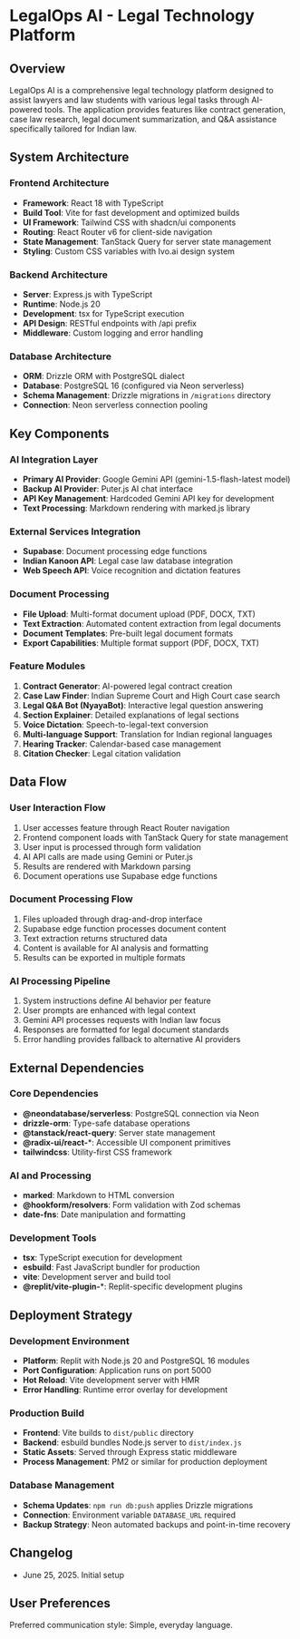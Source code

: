 # LegalOps AI - Legal Technology Platform

## Overview

LegalOps AI is a comprehensive legal technology platform designed to assist lawyers and law students with various legal tasks through AI-powered tools. The application provides features like contract generation, case law research, legal document summarization, and Q&A assistance specifically tailored for Indian law.

## System Architecture

### Frontend Architecture
- **Framework**: React 18 with TypeScript
- **Build Tool**: Vite for fast development and optimized builds
- **UI Framework**: Tailwind CSS with shadcn/ui components
- **Routing**: React Router v6 for client-side navigation
- **State Management**: TanStack Query for server state management
- **Styling**: Custom CSS variables with Ivo.ai design system

### Backend Architecture
- **Server**: Express.js with TypeScript
- **Runtime**: Node.js 20
- **Development**: tsx for TypeScript execution
- **API Design**: RESTful endpoints with /api prefix
- **Middleware**: Custom logging and error handling

### Database Architecture
- **ORM**: Drizzle ORM with PostgreSQL dialect
- **Database**: PostgreSQL 16 (configured via Neon serverless)
- **Schema Management**: Drizzle migrations in `/migrations` directory
- **Connection**: Neon serverless connection pooling

## Key Components

### AI Integration Layer
- **Primary AI Provider**: Google Gemini API (gemini-1.5-flash-latest model)
- **Backup AI Provider**: Puter.js AI chat interface
- **API Key Management**: Hardcoded Gemini API key for development
- **Text Processing**: Markdown rendering with marked.js library

### External Services Integration
- **Supabase**: Document processing edge functions
- **Indian Kanoon API**: Legal case law database integration
- **Web Speech API**: Voice recognition and dictation features

### Document Processing
- **File Upload**: Multi-format document upload (PDF, DOCX, TXT)
- **Text Extraction**: Automated content extraction from legal documents
- **Document Templates**: Pre-built legal document formats
- **Export Capabilities**: Multiple format support (PDF, DOCX, TXT)

### Feature Modules
1. **Contract Generator**: AI-powered legal contract creation
2. **Case Law Finder**: Indian Supreme Court and High Court case search
3. **Legal Q&A Bot (NyayaBot)**: Interactive legal question answering
4. **Section Explainer**: Detailed explanations of legal sections
5. **Voice Dictation**: Speech-to-legal-text conversion
6. **Multi-language Support**: Translation for Indian regional languages
7. **Hearing Tracker**: Calendar-based case management
8. **Citation Checker**: Legal citation validation

## Data Flow

### User Interaction Flow
1. User accesses feature through React Router navigation
2. Frontend component loads with TanStack Query for state management
3. User input is processed through form validation
4. AI API calls are made using Gemini or Puter.js
5. Results are rendered with Markdown parsing
6. Document operations use Supabase edge functions

### Document Processing Flow
1. Files uploaded through drag-and-drop interface
2. Supabase edge function processes document content
3. Text extraction returns structured data
4. Content is available for AI analysis and formatting
5. Results can be exported in multiple formats

### AI Processing Pipeline
1. System instructions define AI behavior per feature
2. User prompts are enhanced with legal context
3. Gemini API processes requests with Indian law focus
4. Responses are formatted for legal document standards
5. Error handling provides fallback to alternative AI providers

## External Dependencies

### Core Dependencies
- **@neondatabase/serverless**: PostgreSQL connection via Neon
- **drizzle-orm**: Type-safe database operations
- **@tanstack/react-query**: Server state management
- **@radix-ui/react-***: Accessible UI component primitives
- **tailwindcss**: Utility-first CSS framework

### AI and Processing
- **marked**: Markdown to HTML conversion
- **@hookform/resolvers**: Form validation with Zod schemas
- **date-fns**: Date manipulation and formatting

### Development Tools
- **tsx**: TypeScript execution for development
- **esbuild**: Fast JavaScript bundler for production
- **vite**: Development server and build tool
- **@replit/vite-plugin-***: Replit-specific development plugins

## Deployment Strategy

### Development Environment
- **Platform**: Replit with Node.js 20 and PostgreSQL 16 modules
- **Port Configuration**: Application runs on port 5000
- **Hot Reload**: Vite development server with HMR
- **Error Handling**: Runtime error overlay for development

### Production Build
- **Frontend**: Vite builds to `dist/public` directory
- **Backend**: esbuild bundles Node.js server to `dist/index.js`
- **Static Assets**: Served through Express static middleware
- **Process Management**: PM2 or similar for production deployment

### Database Management
- **Schema Updates**: `npm run db:push` applies Drizzle migrations
- **Connection**: Environment variable `DATABASE_URL` required
- **Backup Strategy**: Neon automated backups and point-in-time recovery

## Changelog
- June 25, 2025. Initial setup

## User Preferences

Preferred communication style: Simple, everyday language.